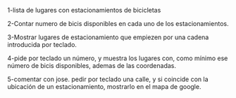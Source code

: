 1-lista de lugares con estacionamientos de bicicletas

2-Contar numero de bicis disponibles en cada uno de los estacionamientos.

3-Mostrar lugares de estacionamiento que empiezen por una cadena introducida por teclado.

4-pide por teclado un número, y muestra los lugares con, como mínimo ese número de bicis disponibles, ademas de las coordenadas.

5-comentar con jose.
pedir por teclado una calle, y si coincide con la ubicación de un estacionamiento, mostrarlo en el mapa de google.
